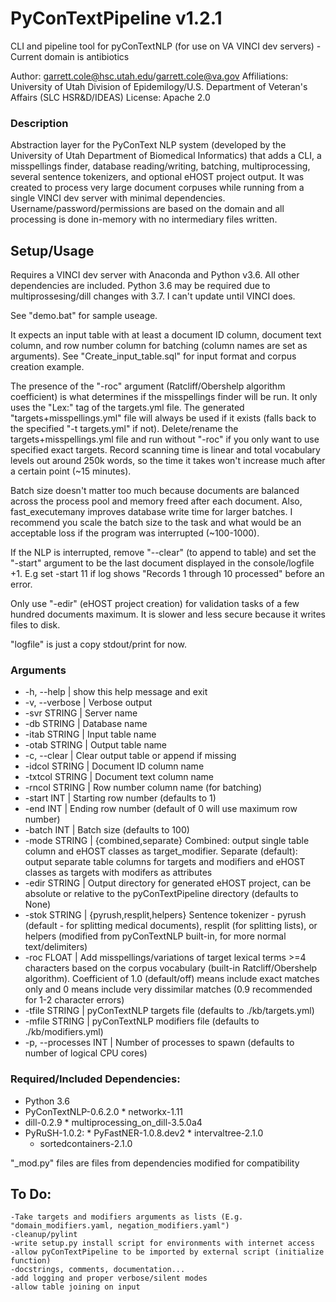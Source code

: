 # PyConTextPipeline v1.2.1

CLI and pipeline tool for pyConTextNLP (for use on VA VINCI dev servers) - Current domain is antibiotics

Author: garrett.cole@hsc.utah.edu/garrett.cole@va.gov
Affiliations: University of Utah Division of Epidemilogy/U.S. Department of Veteran's Affairs (SLC HSR&D/IDEAS)
License: Apache 2.0

### Description
Abstraction layer for the PyConText NLP system (developed by the University of Utah Department of Biomedical Informatics) that adds a CLI, a misspellings finder, database reading/writing, batching, multiprocessing, several sentence tokenizers, and optional eHOST project output. It was created to process very large document corpuses while running from a single VINCI dev server with minimal dependencies. Username/password/permissions are based on the domain and all processing is done in-memory with no intermediary files written.

## Setup/Usage

Requires a VINCI dev server with Anaconda and Python v3.6. All other dependencies are included. Python 3.6 may be required due to multiprossesing/dill changes with 3.7. I can't update until VINCI does.

See "demo.bat" for sample useage.

It expects an input table with at least a document ID column, document text column, and row number column for batching (column names are set as arguments).
See "Create_input_table.sql" for input format and corpus creation example.

The presence of the "-roc" argument (Ratcliff/Obershelp algorithm coefficient) is what determines if the misspellings finder will be run. It only uses the "Lex:" tag of the targets.yml file. The generated "targets+misspellings.yml" file will always be used if it exists (falls back to the specified "-t targets.yml" if not). Delete/rename the targets+misspellings.yml file and run without "-roc" if you only want to use specified exact targets. Record scanning time is linear and total vocabulary levels out around 250k words, so the time it takes won't increase much after a certain point (~15 minutes).

Batch size doesn't matter too much because documents are balanced across the process pool and memory freed after each document. Also, fast_executemany improves database write time for larger batches. I recommend you scale the batch size to the task and what would be an acceptable loss if the program was interrupted (~100-1000).

If the NLP is interrupted, remove "--clear" (to append to table) and set the "-start" argument to be the last document displayed in the console/logfile +1. E.g set -start 11 if log shows "Records 1 through 10 processed" before an error.

Only use "-edir" (eHOST project creation) for validation tasks of a few hundred documents maximum. It is slower and less secure because it writes files to disk.

"logfile" is just a copy stdout/print for now.

### Arguments

*    -h, --help          | show this help message and exit
*    -v, --verbose       | Verbose output
*    -svr STRING         | Server name
*    -db STRING          | Database name
*    -itab STRING        | Input table name
*    -otab STRING        | Output table name
*    -c, --clear         | Clear output table or append if missing
*    -idcol STRING       | Document ID column name
*    -txtcol STRING      | Document text column name
*    -rncol STRING       | Row number column name (for batching)
*    -start INT          | Starting row number (defaults to 1)
*    -end INT            | Ending row number (default of 0 will use maximum row number)
*    -batch INT          | Batch size (defaults to 100)
*    -mode STRING        | {combined,separate} Combined: output single table column and eHOST classes as target_modifier. Separate (default): output separate table columns for targets and modifiers and eHOST classes as targets with modifers as attributes
*    -edir STRING        | Output directory for generated eHOST project, can be absolute or relative to the pyConTextPipeline directory (defaults to None)
*    -stok STRING        | {pyrush,resplit,helpers} Sentence tokenizer - pyrush (default - for splitting medical documents), resplit (for splitting lists), or helpers (modified from pyConTextNLP built-in, for more normal text/delimiters)
*    -roc FLOAT          | Add misspellings/variations of target lexical terms >=4 characters based on the corpus vocabulary (built-in Ratcliff/Obershelp algorithm). Coefficient of 1.0 (default/off) means include exact matches only and 0 means include very dissimilar matches (0.9 recommended for 1-2 character errors)
*    -tfile STRING       | pyConTextNLP targets file (defaults to ./kb/targets.yml)
*    -mfile STRING       | pyConTextNLP modifiers file (defaults to ./kb/modifiers.yml)
*    -p, --processes INT | Number of processes to spawn (defaults to number of logical CPU cores)


### Required/Included Dependencies:

*    Python 3.6
*    PyConTextNLP-0.6.2.0
    *    networkx-1.11
*    dill-0.2.9
    *    multiprocessing_on_dill-3.5.0a4
*    PyRuSH-1.0.2:
    *    PyFastNER-1.0.8.dev2
    *    intervaltree-2.1.0
        *    sortedcontainers-2.1.0

"_mod.py" files are files from dependencies modified for compatibility

## To Do:

    -Take targets and modifiers arguments as lists (E.g. "domain_modifiers.yaml, negation_modifiers.yaml")
    -cleanup/pylint
    -write setup.py install script for environments with internet access
    -allow pyConTextPipeline to be imported by external script (initialize function)
    -docstrings, comments, documentation...
    -add logging and proper verbose/silent modes
    -allow table joining on input
